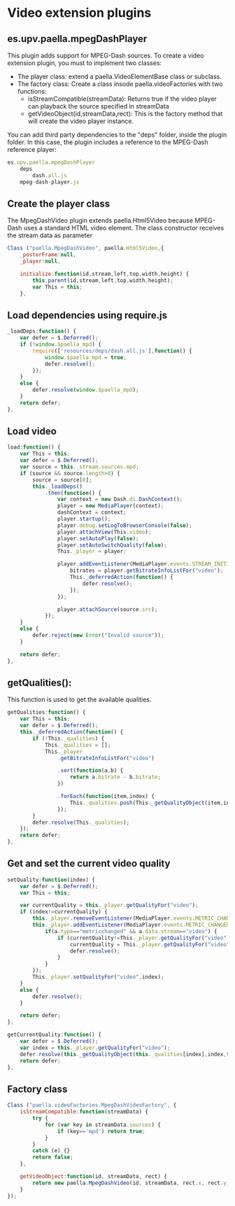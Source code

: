 ---
---

# Video extension plugins
## es.upv.paella.mpegDashPlayer

This plugin adds support for MPEG-Dash sources. To create a video extension plugin, you must to
implement two classes:

- The player class: extend a paella.VideoElementBase class or subclass.
- The factory class: Create a class insode paella.videoFactories with two functions:
    - isStreamCompatible(streamData): Returns true if the video player can playback the source specified in streamData
    - getVideoObject(id,streamData,rect): This is the factory method that will create the video player instance.

You can add third party dependencies to the "deps" folder, inside the plugin folder. In this case, the plugin
includes a reference to the MPEG-Dash reference player:

```javascript
es.upv.paella.mpegDashPlayer
    deps
        dash.all.js
    mpeg-dash-player.js
```

## Create the player class

The MpegDashVideo plugin extends paella.Html5Video because MPEG-Dash uses a standard HTML video element. The
class constructor receives the stream data as parameter

```javascript
Class ("paella.MpegDashVideo", paella.Html5Video,{
    _posterFrame:null,
    _player:null,

    initialize:function(id,stream,left,top,width,height) {
        this.parent(id,stream,left,top,width,height);
        var This = this;
    },
```

## Load dependencies using require.js

```javascript
_loadDeps:function() {
    var defer = $.Deferred();
    if (!window.$paella_mpd) {
        require(['resources/deps/dash.all.js'],function() {
            window.$paella_mpd = true;
            defer.resolve();
        });
    }
    else {
        defer.resolve(window.$paella_mpd);
    }
    return defer;
},
```

## Load video

```javascript
load:function() {
    var This = this;
    var defer = $.Deferred();
    var source = this._stream.sources.mpd;
    if (source && source.length>0) {
        source = source[0];
        this._loadDeps()
            .then(function() {
                var context = new Dash.di.DashContext();
                player = new MediaPlayer(context);
                dashContext = context;
                player.startup();
                player.debug.setLogToBrowserConsole(false);
                player.attachView(This.video);
                player.setAutoPlay(false);
                player.setAutoSwitchQuality(false);
                This._player = player;

                player.addEventListener(MediaPlayer.events.STREAM_INITIALIZED,function(a,b) {
                    bitrates = player.getBitrateInfoListFor("video");
                    This._deferredAction(function() {
                        defer.resolve();
                    });
                });

                player.attachSource(source.src);
            });
    }
    else {
        defer.reject(new Error("Invalid source"));
    }

    return defer;
},
```

## getQualities():

This function is used to get the available qualities.

```javascript
getQualities:function() {
    var This = this;
    var defer = $.Deferred();
    this._deferredAction(function() {
        if (!This._qualities) {
            This._qualities = [];
            This._player
                .getBitrateInfoListFor("video")

                .sort(function(a,b) {
                    return a.bitrate - b.bitrate;
                })

                .forEach(function(item,index) {
                    This._qualities.push(This._getQualityObject(item,index,bitrates));
                });
        }
        defer.resolve(This._qualities);
    });
    return defer;
},
```

## Get and set the current video quality

```javascript
setQuality:function(index) {
    var defer = $.Deferred();
    var This = this;

    var currentQuality = this._player.getQualityFor("video");
    if (index!=currentQuality) {
        this._player.removeEventListener(MediaPlayer.events.METRIC_CHANGED);
        this._player.addEventListener(MediaPlayer.events.METRIC_CHANGED,function(a,b) {
            if(a.type=="metricchanged" && a.data.stream=="video") {
                if (currentQuality!=This._player.getQualityFor("video")) {
                    currentQuality = This._player.getQualityFor("video");
                    defer.resolve();
                }
            }
        });
        This._player.setQualityFor("video",index);
    }
    else {
        defer.resolve();
    }

    return defer;
},

getCurrentQuality:function() {
    var defer = $.Deferred();
    var index = this._player.getQualityFor("video");
    defer.resolve(this._getQualityObject(this._qualities[index],index,this._player.getBitrateInfoListFor("video")));
    return defer;
},
```

## Factory class

```javascript
Class ("paella.videoFactories.MpegDashVideoFactory", {
    isStreamCompatible:function(streamData) {
        try {
            for (var key in streamData.sources) {
                if (key=='mpd') return true;
            }
        }
        catch (e) {}
        return false;
    },

    getVideoObject:function(id, streamData, rect) {
        return new paella.MpegDashVideo(id, streamData, rect.x, rect.y, rect.w, rect.h);
    }
});
```

